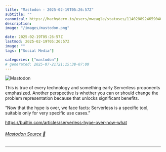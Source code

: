 ```yaml
---
title: "Mastodon - 2025-02-19T05:26:57Z"
subtitle: ""
canonical: https://hachyderm.io/users/mweagle/statuses/114028892465904057
description:
image: "/images/mastodon.png"

date: 2025-02-19T05:26:57Z
lastmod: 2025-02-19T05:26:57Z
image: ""
tags: ["Social Media"]

categories: ["mastodon"]
# generated: 2025-07-21T21:15:38-07:00
---
```

![Mastodon](/images/mastodon.png)

<p>This is true of every technology and something early Serverless proponents emphasized. Another perspective is whether you can or should change the problem representation because that unlocks significant benefits. </p><p>“Now that the hype is over, we face facts: Serverless is a specific tool, suitable only for very specific use cases.”</p><p><a href="https://builtin.com/articles/serverless-hype-over-now-what" target="_blank" rel="nofollow noopener noreferrer" translate="no"><span class="invisible">https://</span><span class="ellipsis">builtin.com/articles/serverles</span><span class="invisible">s-hype-over-now-what</span></a></p>


###### [Mastodon Source 🐘](https://hachyderm.io/@mweagle/114028892465904057)

___

